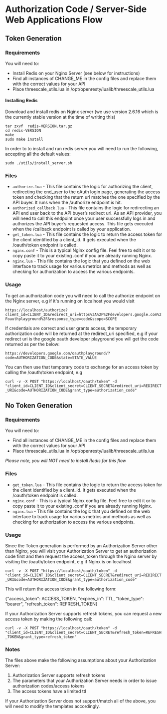 # Authorization Code / Server-Side Web Applications Flow

## Token Generation

### Requirements

You will need to:

* Install Redis on your Nginx Server (see below for instructions)
* Find all instances of CHANGE_ME in the config files and replace them with the correct values for your API
* Place threescale_utils.lua in /opt/openresty/lualib/threescale_utils.lua

#### Installing Redis

Download and install redis on Nginx server (we use version 2.6.16 which is the currently stable version at the time of writing this)

```
tar zxvf  redis-VERSION.tar.gz  
cd redis-VERSION
make
sudo make install
```

In order to to install and run redis server you will need to run the following, accepting all the default values:

`sudo ./utils/install_server.sh`

### Files

- `authorize.lua` - This file contains the logic for authorizing the client, redirecting the end_user to the oAuth login page, generating the access token and checking that the return url matches the one specified by the API buyer. It runs when the /authorize endpoint is hit.
- `authorized_callback.lua` - This file contains the logic for redirecting an API end user back to the API buyer’s redirect url. As an API provider, you will need to call this endpoint once your user successfully logs in and authorizes the API buyer’s requested access. This file gets executed when the /callback endpoint is called by your application.
- `get_token.lua` - This file contains the logic to return the access token for the client identified by a client_id. It gets executed when the /oauth/token endpoint is called.
- `nginx.conf` - This is a typical Nginx config file. Feel free to edit it or to copy paste it to your existing .conf if you are already running Nginx.
- `nginx.lua` - This file contains the logic that you defined on the web interface to track usage for various metrics and methods as well as checking for authorization to access the various endpoints.

### Usage

To get an authorization code you will need to call the authorize endpoint on the Nginx server, e.g if it's running on localhost you would visit

`https://localhost/authorize?client_id=CLIENT_ID&redirect_uri=https%3A%2F%2Fdevelopers.google.com%2Foauthplayground%2F&response_type=code&scope=SCOPE`

If credentials are correct and user grants access, the temporary authorization code will be returned at the redirect_uri specified, e.g if your redirect uri is the google oauth developer playground you will get the code returned as per the below:

`https://developers.google.com/oauthplayground/?code=AUTHORIZATION_CODE&state=STATE_VALUE`

You can then use that temporary code to exchange for an access token by calling the /oauth/token endpoint, e.g

`curl -v -X POST "https://localhost/oauth/token" -d "client_id=CLIENT_ID&client_secret=CLIENT_SECRET&redirect_uri=REDIRECT_URI&code=AUTHORIZATION_CODE&grant_type=authorization_code"` 

## No Token Generation

### Requirements

You will need to:

* Find all instances of CHANGE_ME in the config files and replace them with the correct values for your API
* Place threescale_utils.lua in /opt/openresty/lualib/threescale_utils.lua

_Please note, you will NOT need to install Redis for this flow_

### Files

- `get_token.lua` - This file contains the logic to return the access token for the client identified by a client_id. It gets executed when the /oauth/token endpoint is called.
- `nginx.conf` - This is a typical Nginx config file. Feel free to edit it or to copy paste it to your existing .conf if you are already running Nginx.
- `nginx.lua` - This file contains the logic that you defined on the web interface to track usage for various metrics and methods as well as checking for authorization to access the various endpoints.

### Usage

Since the Token generation is performed by an Authorization Server other than Nginx, you will visit your Authorization Server to get an authorization code first and then request the access_token through the Nginx server by visiting the /oauth/token endpoint, e.g if Nginx is on localhost

`curl -v -X POST "https://localhost/oauth/token" -d "client_id=CLIENT_ID&client_secret=CLIENT_SECRET&redirect_uri=REDIRECT_URI&code=AUTHORIZATION_CODE&grant_type=authorization_code"` 

This will return the access token in the following form:

{"access_token": ACCESS_TOKEN, "expires_in": TTL, "token_type": "bearer", "refresh_token": REFRESH_TOKEN}

If your Authorization Server supports refresh tokens, you can request a new access token by making the following call:

`curl -v -X POST "https://localhost/oauth/token" -d "client_id=CLIENT_ID&client_secret=CLIENT_SECRET&refresh_token=REFRESH_TOKEN&grant_type=refresh_token"` 

### Notes

The files above make the following assumptions about your Authorization Server:

1. Authorization Server supports refresh tokens
2. The parameters that your Authorization Server needs in order to issue authorization codes/access tokens
3. The access tokens have a limited ttl 

If your Authorization Server does not support/match all of the above, you will need to modify the templates accordingly.

